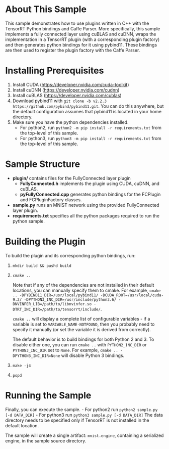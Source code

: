 # About This Sample
This sample demonstrates how to use plugins written in C++ with the TensorRT Python bindings and Caffe Parser. More specifically, this sample implements a fully connected layer using cuBLAS and cuDNN, wraps the implementation in a TensorRT plugin (with a corresponding plugin factory) and then generates python bindings for it using pybind11. These bindings are then used to register the plugin factory with the Caffe Parser.

# Installing Prerequisites
1. Install CUDA (https://developer.nvidia.com/cuda-toolkit)
2. Install cuDNN (https://developer.nvidia.com/cudnn)
3. Install cuBLAS (https://developer.nvidia.com/cublas)
4. Download pybind11 with `git clone -b v2.2.3 https://github.com/pybind/pybind11.git`. You can do this anywhere, but the default configuration assumes that pybind11 is located in your home directory.
5. Make sure you have the python dependencies installed.
    - For python2, run `python2 -m pip install -r requirements.txt` from the top-level of this sample.
    - For python3, run `python3 -m pip install -r requirements.txt` from the top-level of this sample.

# Sample Structure
- **plugin/** contains files for the FullyConnected layer plugin
    - **FullyConnected.h** implements the plugin using CUDA, cuDNN, and cuBLAS.
    - **pyFullyConnected.cpp** generates python bindings for the FCPlugin and FCPluginFactory classes.
- **sample.py** runs an MNIST network using the provided FullyConnected layer plugin.
- **requirements.txt** specifies all the python packages required to run the python sample.

# Building the Plugin
To build the plugin and its corresponding python bindings, run:
1. `mkdir build && pushd build`
2. `cmake ..`

    Note that if any of the dependencies are not installed in their default locations, you can manually specify them to cmake.
    For example, `cmake .. -DPYBIND11_DIR=/usr/local/pybind11/ -DCUDA_ROOT=/usr/local/cuda-9.2/ -DPYTHON3_INC_DIR=/usr/include/python3.6/ -DNVINFER_LIB=/path/to/libnvinfer.so -DTRT_INC_DIR=/path/to/tensorrt/include/`.

    `cmake ..` will display a complete list of configurable variables - if a variable is set to `VARIABLE_NAME-NOTFOUND`, then you probably need to specify it manually (or set the variable it is derived from correctly).

    The default behavior is to build bindings for both Python 2 and 3. To disable either one, you can run `cmake ..` with `PYTHON2_INC_DIR` or `PYTHON3_INC_DIR` set to `None`. For example, `cmake .. -DPYTHON3_INC_DIR=None` will disable Python 3 bindings.

3. `make -j4`
4. `popd`

# Running the Sample
Finally, you can execute the sample.
    - For python2 run `python2 sample.py [-d DATA_DIR]`
    - For python3 run `python3 sample.py [-d DATA_DIR]`
    The data directory needs to be specified only if TensorRT is not installed in the default location.

The sample will create a single artifact: `mnist.engine`, containing a serialized engine, in the sample source directory. 
